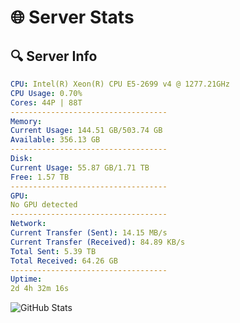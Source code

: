 # 🌐 Server Stats
## 🔍 Server Info
```yaml
CPU: Intel(R) Xeon(R) CPU E5-2699 v4 @ 1277.21GHz
CPU Usage: 0.70%
Cores: 44P | 88T
-----------------------------------
Memory:
Current Usage: 144.51 GB/503.74 GB
Available: 356.13 GB
-----------------------------------
Disk:
Current Usage: 55.87 GB/1.71 TB
Free: 1.57 TB
-----------------------------------
GPU:
No GPU detected
-----------------------------------
Network:
Current Transfer (Sent): 14.15 MB/s
Current Transfer (Received): 84.89 KB/s
Total Sent: 5.39 TB
Total Received: 64.26 GB
-----------------------------------
Uptime:
2d 4h 32m 16s
```
![GitHub Stats](https://img.shields.io/badge/Updated-2025-03-10_01:55:05-blue)